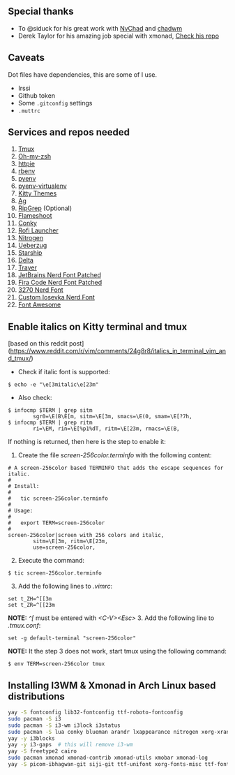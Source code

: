 ## Special thanks

- To @siduck for his great work with [NvChad](https://github.com/NvChad/NvChad) and [chadwm](https://github.com/siduck/chadwm)
- Derek Taylor for his amazing job special with xmonad, [Check his repo](https://gitlab.com/dwt1/dotfiles)

## Caveats

Dot files have dependencies, this are some of I use.

* Irssi
* Github token
* Some `.gitconfig` settings
* `.muttrc`

## Services and repos needed

1. [Tmux](https://github.com/gpakosz/.tmux)
2. [Oh-my-zsh](https://github.com/robbyrussell/oh-my-zsh)
3. [httpie](https://httpie.org/)
4. [rbenv](https://github.com/rbenv/rbenv)
5. [pyenv](https://github.com/pyenv/pyenv)
6. [pyenv-virtualenv](https://github.com/pyenv/pyenv-virtualenv)
7. [Kitty Themes](https://github.com/dexpota/kitty-themes)
8. [Ag](https://github.com/ggreer/the_silver_searcher)
9. [RipGrep](https://github.com/BurntSushi/ripgrep) (Optional)
12. [Flameshoot](https://github.com/flameshot-org/flameshot)
12. [Conky](https://github.com/brndnmtthws/conky)
13. [Rofi Launcher](https://github.com/davatorium/rofi)
14. [Nitrogen](https://github.com/l3ib/nitrogen)
15. [Ueberzug](https://github.com/seebye/ueberzug)
16. [Starship](https://starship.rs/)
17. [Delta](https://github.com/dandavison/delta)
18. [Trayer](https://github.com/sargon/trayer-srg)
19. [JetBrains Nerd Font Patched](https://github.com/ryanoasis/nerd-fonts/releases/download/v2.2.2/JetBrainsMono.zip)
20. [Fira Code Nerd Font Patched](https://github.com/ryanoasis/nerd-fonts/releases/download/v2.2.2/FiraCode.zip)
21. [3270 Nerd Font](https://github.com/ryanoasis/nerd-fonts/releases/download/v2.2.2/3270.zip)
21. [Custom Iosevka Nerd Font](https://github.com/awnion/custom-iosevka-nerd-font)
22. [Font Awesome](https://github.com/FortAwesome/Font-Awesome)


## Enable italics on Kitty terminal and tmux

[based on this reddit post] (https://www.reddit.com/r/vim/comments/24g8r8/italics_in_terminal_vim_and_tmux/)

* Check if italic font is supported:
```
$ echo -e "\e[3mitalic\e[23m"
```
* Also check:
```
$ infocmp $TERM | grep sitm
        sgr0=\E(B\E[m, sitm=\E[3m, smacs=\E(0, smam=\E[?7h,
$ infocmp $TERM | grep ritm
        ri=\EM, rin=\E[%p1%dT, ritm=\E[23m, rmacs=\E(B,
```
If nothing is returned, then here is the step to enable it:
1. Create the file *screen-256color.terminfo* with the following content:
```
# A screen-256color based TERMINFO that adds the escape sequences for italic.
#
# Install:
#
#   tic screen-256color.terminfo
#
# Usage:
#
#   export TERM=screen-256color
#
screen-256color|screen with 256 colors and italic,
        sitm=\E[3m, ritm=\E[23m,
        use=screen-256color,
```
2. Execute the command:
```
$ tic screen-256color.terminfo
```
3. Add the following lines to *.vimrc*:
```
set t_ZH=^[[3m
set t_ZR=^[[23m
```
**NOTE:** *^[* must be entered with *\<C-V\>\<Esc\>*
3. Add the following line to *.tmux.conf*:
```
set -g default-terminal "screen-256color"
```
**NOTE:** It the step 3 does not work, start tmux using the following command:
```
$ env TERM=screen-256color tmux
```

## Installing I3WM & Xmonad in Arch Linux based distributions

```bash
yay -S fontconfig lib32-fontconfig ttf-roboto-fontconfig
sudo pacman -S i3
sudo pacman -S i3-wm i3lock i3status
sudo pacman -S lua conky blueman arandr lxappearance nitrogen xorg-xrandr redshift acpi parcellite
yay -y i3blocks
yay -y i3-gaps  # this will remove i3-wm
yay -S freetype2 cairo
sudo pacman xmonad xmonad-contrib xmonad-utils xmobar xmonad-log
yay -S picom-ibhagwan-git siji-git ttf-unifont xorg-fonts-misc ttf-font-awesome xscreensaver trayer-srg
```
